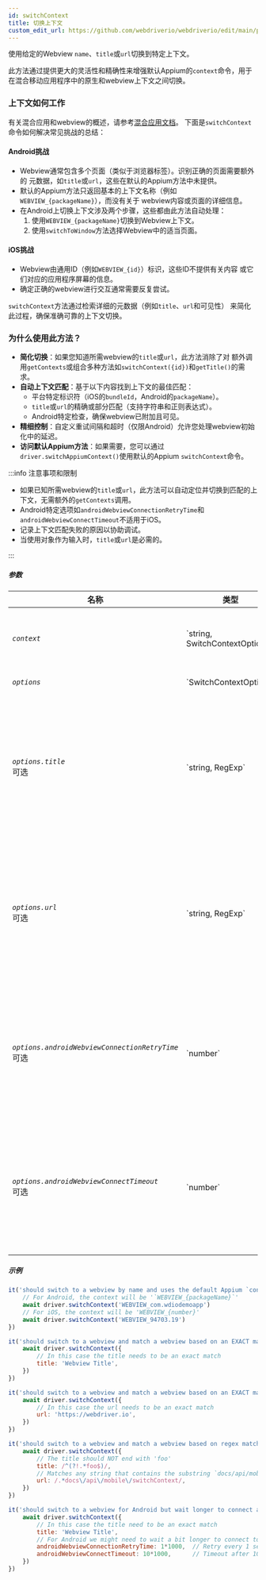 ```yaml
---
id: switchContext
title: 切换上下文
custom_edit_url: https://github.com/webdriverio/webdriverio/edit/main/packages/webdriverio/src/commands/mobile/switchContext.ts
---
```


使用给定的Webview `name`、`title`或`url`切换到特定上下文。

此方法通过提供更大的灵活性和精确性来增强默认Appium的`context`命令，用于在混合移动应用程序中的原生和webview上下文之间切换。

### 上下文如何工作
有关混合应用和webview的概述，请参考[混合应用文档](/docs/api/mobile#hybrid-apps)。
下面是`switchContext`命令如何解决常见挑战的总结：

#### Android挑战
- Webview通常包含多个页面（类似于浏览器标签）。识别正确的页面需要额外的
  元数据，如`title`或`url`，这些在默认的Appium方法中未提供。
- 默认的Appium方法只返回基本的上下文名称（例如`WEBVIEW_{packageName}`），而没有关于
  webview内容或页面的详细信息。
- 在Android上切换上下文涉及两个步骤，这些都由此方法自动处理：
  1. 使用`WEBVIEW_{packageName}`切换到Webview上下文。
  2. 使用`switchToWindow`方法选择Webview中的适当页面。

#### iOS挑战
- Webview由通用ID（例如`WEBVIEW_{id}`）标识，这些ID不提供有关内容
  或它们对应的应用程序屏幕的信息。
- 确定正确的webview进行交互通常需要反复尝试。

`switchContext`方法通过检索详细的元数据（例如`title`、`url`和可见性）
来简化此过程，确保准确可靠的上下文切换。

### 为什么使用此方法？
- **简化切换**：如果您知道所需webview的`title`或`url`，此方法消除了对
  额外调用`getContexts`或组合多种方法如`switchContext({id})`和`getTitle()`的需求。
- **自动上下文匹配**：基于以下内容找到上下文的最佳匹配：
  - 平台特定标识符（iOS的`bundleId`，Android的`packageName`）。
  - `title`或`url`的精确或部分匹配（支持字符串和正则表达式）。
  - Android特定检查，确保webview已附加且可见。
- **精细控制**：自定义重试间隔和超时（仅限Android）允许您处理webview初始化中的延迟。
- **访问默认Appium方法**：如果需要，您可以通过`driver.switchAppiumContext()`使用默认的Appium `switchContext`命令。

:::info 注意事项和限制

- 如果已知所需webview的`title`或`url`，此方法可以自动定位并切换到匹配的上下文，无需额外的`getContexts`调用。
- Android特定选项如`androidWebviewConnectionRetryTime`和`androidWebviewConnectTimeout`不适用于iOS。
- 记录上下文匹配失败的原因以协助调试。
- 当使用对象作为输入时，`title`或`url`是必需的。

:::

##### 参数

<table>
  <thead>
    <tr>
      <th>名称</th><th>类型</th><th>详情</th>
    </tr>
  </thead>
  <tbody>
    <tr>
      <td><code><var>context</var></code></td>
      <td>`string, SwitchContextOptions`</td>
      <td>要切换到的上下文名称。可以提供带有更多上下文选项的对象。</td>
    </tr>
    <tr>
      <td><code><var>options</var></code></td>
      <td>`SwitchContextOptions`</td>
      <td>switchContext命令选项</td>
    </tr>
    <tr>
      <td><code><var>options.title</var></code><br /><span className="label labelWarning">可选</span></td>
      <td>`string, RegExp`</td>
      <td>要切换到的页面标题。这将是webview页面title标签的内容。您可以使用需要完全匹配的字符串或正则表达式。<br /><strong>重要：</strong>当您使用选项时，`title`或`url`属性是必需的。</td>
    </tr>
    <tr>
      <td><code><var>options.url</var></code><br /><span className="label labelWarning">可选</span></td>
      <td>`string, RegExp`</td>
      <td>要切换到的页面url。这将是webview页面的`url`。您可以使用需要完全匹配的字符串或正则表达式。<br /><strong>重要：</strong>当您使用选项时，`title`或`url`属性是必需的。</td>
    </tr>
    <tr>
      <td><code><var>options.androidWebviewConnectionRetryTime</var></code><br /><span className="label labelWarning">可选</span></td>
      <td>`number`</td>
      <td>每次重试连接到webview之间等待的时间（毫秒）。默认为`500`毫秒（可选）。<br /><strong>仅限ANDROID</strong>，并且仅当提供了`title`或`url`时使用。</td>
    </tr>
    <tr>
      <td><code><var>options.androidWebviewConnectTimeout</var></code><br /><span className="label labelWarning">可选</span></td>
      <td>`number`</td>
      <td>等待检测web视图页面的最大时间（毫秒）。默认为`5000`毫秒（可选）。<br /><strong>仅限ANDROID</strong>，并且仅当提供了`title`或`url`时使用。</td>
    </tr>
  </tbody>
</table>

##### 示例

```js title="example.test.js"
it('should switch to a webview by name and uses the default Appium `context`-method', async () => {
    // For Android, the context will be '`WEBVIEW_{packageName}`'
    await driver.switchContext('WEBVIEW_com.wdiodemoapp')
    // For iOS, the context will be 'WEBVIEW_{number}'
    await driver.switchContext('WEBVIEW_94703.19')
})

```

```js title="exact.title.test.js"
it('should switch to a webview and match a webview based on an EXACT match of the `title` of the webview', async () => {
    await driver.switchContext({
        // In this case the title needs to be an exact match
        title: 'Webview Title',
    })
})

```

```js title="exact.url.test.js"
it('should switch to a webview and match a webview based on an EXACT match of the `title` of the webview', async () => {
    await driver.switchContext({
        // In this case the url needs to be an exact match
        url: 'https://webdriver.io',
    })
})

```

```js title="regex.title.url.test.js"
it('should switch to a webview and match a webview based on regex match of the `title` and `url` of the webview', async () => {
    await driver.switchContext({
        // The title should NOT end with 'foo'
        title: /^(?!.*foo$)/,
        // Matches any string that contains the substring `docs/api/mobile/switchContext`
        url: /.*docs\/api\/mobile\/switchContext/,
    })
})

```

```js title="android.context.waits.test.js"
it('should switch to a webview for Android but wait longer to connect and find a webview based on provided options', async () => {
    await driver.switchContext({
        // In this case the title need to be an exact match
        title: 'Webview Title',
        // For Android we might need to wait a bit longer to connect to the webview, so we can provide some additional options
        androidWebviewConnectionRetryTime: 1*1000,  // Retry every 1 second
        androidWebviewConnectTimeout: 10*1000,      // Timeout after 10 seconds
    })
})
```
